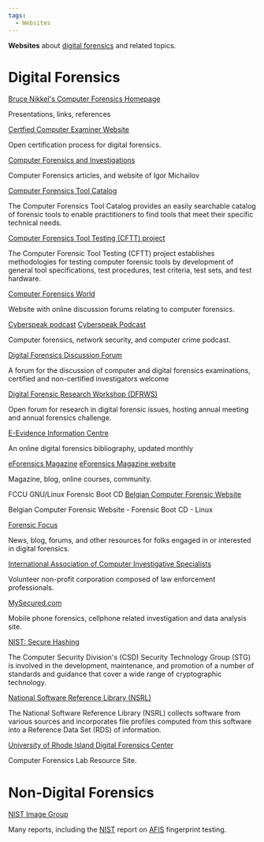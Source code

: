 ```yaml
---
tags:
  - Websites
---
```

**Websites** about [digital forensics](digital_forensics.md) and
related topics.

# Digital Forensics

[Bruce Nikkel's Computer Forensics Homepage](https://digitalforensics.ch/)

Presentations, links, references

[Certfied Computer Examiner Website](https://www.isfce.com/)

Open certification process for digital forensics.

[Computer Forensics and Investigations](http://computer-forensics-lab.org/)

Computer Forensics articles, and website of Igor Michailov

[Computer Forensics Tool Catalog](https://toolcatalog.nist.gov/)

The Computer Forensics Tool Catalog provides an easily searchable
catalog of forensic tools to enable practitioners to find tools that
meet their specific technical needs.

[Computer Forensics Tool Testing (CFTT) project](https://www.nist.gov/itl/ssd/software-quality-group/computer-forensics-tool-testing-program-cftt)

The Computer Forensic Tool Testing (CFTT) project establishes
methodologies for testing computer forensic tools by development of
general tool specifications, test procedures, test criteria, test sets,
and test hardware.

[Computer Forensics World](https://www.computerforensicsworld.com/)

Website with online discussion forums relating to computer forensics.

[Cyberspeak podcast](cyberspeak_podcast.md)
[Cyberspeak Podcast](https://cyberspeak.libsyn.com/)

Computer forensics, network security, and computer crime podcast.

[Digital Forensics Discussion Forum](http://www.multimediaforensics.com/)

A forum for the discussion of computer and digital forensics
examinations, certified and non-certified investigators welcome

[Digital Forensic Research Workshop (DFRWS)](https://dfrws.org/)

Open forum for research in digital forensic issues, hosting annual
meeting and annual forensics challenge.

[E-Evidence Information Centre](http://www.e-evidence.info/)

An online digital forensics bibliography, updated monthly

[eForensics Magazine](eforensics_magazine.md)
[eForensics Magazine website](https://eforensicsmag.com/)

Magazine, blog, online courses, community.

FCCU GNU/Linux Forensic Boot CD
[Belgian Computer Forensic Website](http://www.lnx4n6.be/)

Belgian Computer Forensic Website - Forensic Boot CD - Linux

[Forensic Focus](https://forensicfocus.com/)

News, blog, forums, and other resources for folks engaged in or
interested in digital forensics.

[International Association of Computer Investigative Specialists](https://iacis.info/)

Volunteer non-profit corporation composed of law enforcement
professionals.

[MySecured.com](http://www.marwan.com)

Mobile phone forensics, cellphone related investigation and data
analysis site.

[NIST: Secure Hashing](https://csrc.nist.gov/projects/hash-functions)

The Computer Security Division's (CSD) Security Technology Group (STG)
is involved in the development, maintenance, and promotion of a number
of standards and guidance that cover a wide range of cryptographic
technology.

[National Software Reference Library (NSRL)](https://www.nist.gov/itl/ssd/software-quality-group/national-software-reference-library-nsrl)

The National Software Reference Library (NSRL) collects software from
various sources and incorporates file profiles computed from this
software into a Reference Data Set (RDS) of information.

[University of Rhode Island Digital Forensics Center](https://web.uri.edu/cs/dfcsc/) 

Computer Forensics Lab Resource Site.

# Non-Digital Forensics

[NIST Image Group](https://www.nist.gov/programs-projects/fingerprint)

Many reports, including the [NIST](nist.md) report on [AFIS](afis.md)
fingerprint testing.
